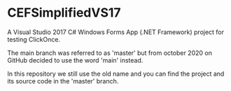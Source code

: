 # CEFSimplifiedVS17
A Visual Studio 2017 C# Windows Forms App (.NET Framework) project for testing ClickOnce.

The main branch was referred to as 'master' but from october 2020 on GitHub decided to use the word 'main' instead.

In this repository we still use the old name and you can find the project and its source code in the 'master' branch.  
